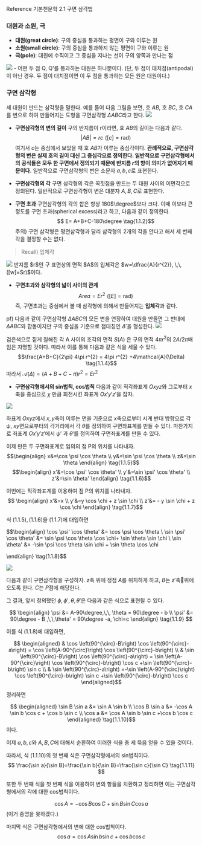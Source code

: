 Reference
기본천문학 2.1 구면 삼각법


### 대원과 소원, 극
- **대원(great circle)**: 구의 중심을 통과하는 평면이 구와 이루는 원
- **소원(small circle)**: 구의 중심을 통과하지 않는 평면이 구와 이루는 원
- **극(pole)**: 대원에 수직이고 그 중심을 지나는 선이 구의 양쪽과 만나는 점
<img src="/assets/images/스크린샷 2023-07-10 오전 9.29.01.png"/>
- 어떤 두 점 Q, Q'를 통과하는 대원은 하나뿐이다. (단, 두 점이 대치점(antipodal)이 아닌 경우. 두 점이 대치점이면 이 두 점을 통과하는 모든 원은 대원이다.)


### 구면 삼각형
세 대원이 만드는 삼각형을 말한다.
예를 들어 다음 그림을 보면, 호 $AB$, 호 $BC$, 호 $CA$를 변으로 하여 만들어지는 도형을 구면삼각형 $\Delta ABC$라고 한다.
<img src="/assets/images/스크린샷 2023-07-10 오전 9.29.42.png"/>

- **구면삼각형의 변의 길이**
구의 반지름이 r이라면, 호 $AB$의 길이는 다음과 같다. 
$$\left| AB \right|=rc\,\, ([c]=\mathrm{rad}) \tag{1.1.1}$$
여기서 $c$는 중심에서 보았을 때 호 $AB$가 이루는 중심각이다. 
**관례적으로, 구면삼각형의 변은 실제 호의 길이 대신 그 중심각으로 정의한다. 일반적으로 구면삼각형에서의 공식들은 모두 한 구면에서 정의되기 때문에 반지름 $r$의 항이 의미가 없어지기 때문이다.**
일반적으로 구면삼각형의 변은 소문자 $a,b,c$로 표현한다.


- **구면삼각형의 각**
구면 삼각형의 각은 꼭짓점을 만드는 두 대원 사이의 이면각으로 정의된다. 일반적으로 구면삼각형이 변은 대분자 $A,B,C$로 표현한다.


- **구면 초과**
구면삼각형의 각의 합은 항상 180$\degree$보다 크다. 이때 이보다 큰 정도를 구면 초과(spherical excess)라고 하고, 다음과 같이 정의한다.
$$ E= A+B+C-180\degree \tag{1.1.2}$$
주의) 구면 삼각형은 평면삼각형과 달리 삼각형의 2개의 각을 안다고 해서 세 번째 각을 결정할 수는 없다. 


>Recall) 입체각
<img src="/assets/images/스크린샷 2023-07-10 오전 9.39.12.png"/>
반지름 $r$인 구 표면상의 면적 $A$의 입체각은 $w=\dfrac{A}{r^{2}}, \,\,([w]=Sr)$이다.


- **구면초과와 삼각형의 넓이 사이의 관계**
$$Area = Er^{2} \,\, ([E]=\mathrm{rad}) \tag{1.1.3}$$
즉, 구면초과는 중심에서 볼 때 삼각형에 의해서 만들어지는 **입체각**과 같다.

pf) 다음과 같이 구면삼각형 $\Delta ABC$의 모든 변을 연장하여 대원을 만들면 그 반대에 $\Delta ABC$와 합동이지만 구의 중심을 기준으로 점대칭인 $\Delta'$을 형성한다. 
<img src="/assets/images/스크린샷 2023-07-10 오전 9.39.54.png"/>

검은색으로 짙게 칠해진 각 A 사이의 조각의 면적 $S(A)$ 은 구의 면적 $4\pi r^2$의 $2A/2\pi$배임은 자명할 것이다. 따라서 이를 통해 다음과 같은 식을 세울 수 있다.
$$\frac{A+B+C}{2\pi} 4\pi r^{2} = 4\pi r^{2} +4\mathcal{A}(\Delta) \tag{1.1.4}$$
따라서 $\mathcal{A}(\Delta) = (A+B+C-\pi)r^{2} = Er^{2}$


- **구면삼각형에서의 sin법칙, cos법칙**
다음과 같이 직각좌표계 $Oxyz$와 그로부터 $x$축을 중심으로 $\chi$ 만큼 회전시킨 좌표계 $Ox'y'z'$을 잡자.
<img src="/assets/images/스크린샷 2023-07-10 오전 9.40.27.png"/>

좌표계 $Oxyz$에서 $x,y$축이 이루는 면을 기준으로 $x$축으로부터 시계 반대 방향으로 각 $\psi$, $xy$면으로부터의 각거리에서 각 $\theta$를 정의하여 구면좌표계를 만들 수 있다. 마찬가지로 좌표계 $Ox'y'z'$에서 $\psi'$ 과 $\theta '$를 정의하여 구면좌표계를 만들 수 있다.  

이제 만든 두 구면좌표계로 임의의 점 P의 위치를 나타내자.
$$\begin{align}
x&=\cos \psi \cos \theta \\
y&=\sin \psi \cos \theta \\
z&=\sin \theta
\end{align} \tag{1.1.5}$$
$$\begin{align}
x'&=\cos \psi' \cos \theta' \\
y'&=\sin \psi' \cos \theta' \\
z'&=\sin \theta'
\end{align} \tag{1.1.6}$$

이번에는 직각좌표계를 이용하여 점 P의 위치를 나타내자.
$$ \begin{align}
x'&=x \\
y'&=y \cos \chi + z \sin \chi \\
z'&= - y \sin \chi + z \cos \chi
\end{align} \tag{1.1.7}$$

식 $(1.1.5), (1.1.6)$을 $(1.1.7)$에 대입하면

$$\begin{align}
\cos \psi' \cos \theta' &= \cos \psi \cos \theta \\
\sin \psi' \cos \theta' &= \sin \psi \cos \theta \cos \chi+ \sin \theta \sin \chi \\
\sin \theta' &= -\sin \psi \cos \theta \sin \chi + \sin \theta \cos \chi

\end{align} \tag{1.1.8}$$

<img src="/assets/images/스크린샷 2023-07-10 오전 9.41.36.png"/>

다음과 같이 구면삼각형을 구성하자. $z$축 위에 정점 $A$를 위치하게 하고, $B$는 $z'$축위에 오도록 한다. $C$는 $P$점에 해당한다.

그 결과, 앞서 정의했던 $\phi,\phi',\theta,\theta'$은 다음과 같은 식으로 표현될 수 있다.

$$
\begin{align}
\psi &= A-90\degree,\,\, \theta = 90\degree - b \\
\psi' &= 90\degree - B ,\,\,\theta' = 90\degree -a,  \chi=c
\end{align} \tag{1.1.9}
$$

이를 식 $(1.1.8)$에 대입하면,

$$ \begin{aligned}
& \cos \left(90^{\circ}-B\right) \cos \left(90^{\circ}-a\right) = \cos \left(A-90^{\circ}\right) \cos \left(90^{\circ}-b\right) \\
& \sin \left(90^{\circ}-B\right) \cos \left(90^{\circ}-a\right) = \sin \left(A-90^{\circ}\right) \cos \left(90^{\circ}-b\right) \cos c +\sin \left(90^{\circ}-b\right) \sin c \\
& \sin \left(90^{\circ}-a\right) =-\sin \left(A-90^{\circ}\right) \cos \left(90^{\circ}-b\right) \sin c +\sin \left(90^{\circ}-b\right) \cos c
\end{aligned}$$

정리하면

$$ \begin{aligned}
\sin B \sin a &= \sin A \sin b \\
\cos B \sin a &= -\cos A \sin b \cos c + \cos b \sin c \\
\cos a &= \cos A \sin b \sin c +\cos b \cos c
\end{aligned} \tag{1.1.10}$$
이다. 

이제 $a,b,c$와 $A,B,C$에 대해서 순환하여 이러한 식을 총 세 묶음 얻을 수 있을 것이다.

따라서, 식 $(1.1.10)$의 첫 번째 식은 구면삼각형에서의 sin법칙이다.
$$
\frac{\sin a}{\sin B}=\frac{\sin b}{\sin B}=\frac{\sin c}{\sin C} \tag{1.1.11}
$$

또한 두 번째 식을 첫 번째 식을 이용하여 변의 항들을 치환하고 정리하면 이는 구면삼각형에서의 각에 대한 cos법칙이다.

$$
\cos A=-\cos B \cos C+\sin B \sin C \cos a
$$
(이거 증명을 못하겠다.)

마지막 식은 구면삼각형에서의 변에 대한 cos법칙이다.
$$ 
\cos a = \cos A \sin b \sin c +\cos b \cos c 
\tag{1.1.13}
$$

